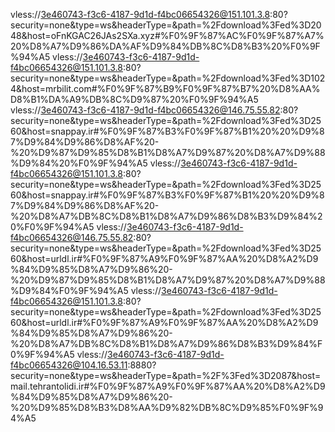 vless://3e460743-f3c6-4187-9d1d-f4bc06654326@151.101.3.8:80?security=none&type=ws&headerType=&path=%2Fdownload%3Fed%3D2048&host=oFnKGAC26JAs2SXa.xyz#%F0%9F%87%AC%F0%9F%87%A7%20%D8%A7%D9%86%DA%AF%D9%84%DB%8C%D8%B3%20%F0%9F%94%A5
vless://3e460743-f3c6-4187-9d1d-f4bc06654326@151.101.3.8:80?security=none&type=ws&headerType=&path=%2Fdownload%3Fed%3D1024&host=mrbilit.com#%F0%9F%87%B9%F0%9F%87%B7%20%D8%AA%D8%B1%DA%A9%DB%8C%D9%87%20%F0%9F%94%A5
vless://3e460743-f3c6-4187-9d1d-f4bc06654326@146.75.55.82:80?security=none&type=ws&headerType=&path=%2Fdownload%3Fed%3D2560&host=snappay.ir#%F0%9F%87%B3%F0%9F%87%B1%20%20%D9%87%D9%84%D9%86%D8%AF%20-%20%D9%87%D9%85%D8%B1%D8%A7%D9%87%20%D8%A7%D9%88%D9%84%20%F0%9F%94%A5
vless://3e460743-f3c6-4187-9d1d-f4bc06654326@151.101.3.8:80?security=none&type=ws&headerType=&path=%2Fdownload%3Fed%3D2560&host=snappay.ir#%F0%9F%87%B3%F0%9F%87%B1%20%20%D9%87%D9%84%D9%86%D8%AF%20-%20%D8%A7%DB%8C%D8%B1%D8%A7%D9%86%D8%B3%D9%84%20%F0%9F%94%A5
vless://3e460743-f3c6-4187-9d1d-f4bc06654326@146.75.55.82:80?security=none&type=ws&headerType=&path=%2Fdownload%3Fed%3D2560&host=urldl.ir#%F0%9F%87%A9%F0%9F%87%AA%20%D8%A2%D9%84%D9%85%D8%A7%D9%86%20-%20%D9%87%D9%85%D8%B1%D8%A7%D9%87%20%D8%A7%D9%88%D9%84%F0%9F%94%A5
vless://3e460743-f3c6-4187-9d1d-f4bc06654326@151.101.3.8:80?security=none&type=ws&headerType=&path=%2Fdownload%3Fed%3D2560&host=urldl.ir#%F0%9F%87%A9%F0%9F%87%AA%20%D8%A2%D9%84%D9%85%D8%A7%D9%86%20-%20%D8%A7%DB%8C%D8%B1%D8%A7%D9%86%D8%B3%D9%84%F0%9F%94%A5
vless://3e460743-f3c6-4187-9d1d-f4bc06654326@104.16.53.11:8880?security=none&type=ws&headerType=&path=%2F%3Fed%3D2087&host=mail.tehrantolidi.ir#%F0%9F%87%A9%F0%9F%87%AA%20%D8%A2%D9%84%D9%85%D8%A7%D9%86%20-%20%D9%85%D8%B3%D8%AA%D9%82%DB%8C%D9%85%F0%9F%94%A5
